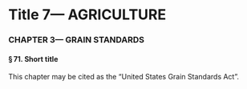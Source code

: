 
# Title 7— AGRICULTURE
### CHAPTER 3— GRAIN STANDARDS
#### § 71. Short title

This chapter may be cited as the “United States Grain Standards Act”.
